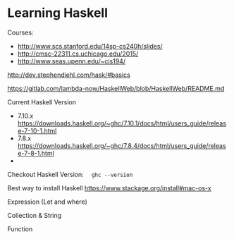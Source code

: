 # Learning Haskell

Courses:
* http://www.scs.stanford.edu/14sp-cs240h/slides/
* http://cmsc-22311.cs.uchicago.edu/2015/
* http://www.seas.upenn.edu/~cis194/

http://dev.stephendiehl.com/hask/#basics

https://gitlab.com/lambda-now/HaskellWeb/blob/HaskellWeb/README.md

Current Haskell Version

* 7.10.x https://downloads.haskell.org/~ghc/7.10.1/docs/html/users_guide/release-7-10-1.html
* 7.8.x https://downloads.haskell.org/~ghc/7.8.4/docs/html/users_guide/release-7-8-1.html
* 
Checkout Haskell Version:
```  ghc --version```

Best way to install Haskell https://www.stackage.org/install#mac-os-x

Expression (Let and where)

Collection & String 

Function 
